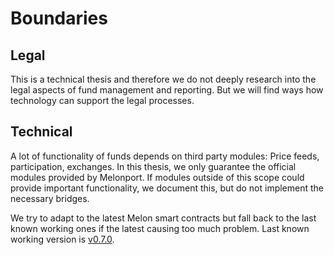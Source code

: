 # Boundaries

## Legal

This is a technical thesis and therefore we do not deeply research into the legal aspects of fund management and reporting. But we will find ways how technology can support the legal processes.

## Technical

A lot of functionality of funds depends on third party modules: Price feeds, participation, exchanges. In this thesis, we only guarantee the official modules provided by Melonport. If modules outside of this scope could provide important functionality, we document this, but do not implement the necessary bridges.

We try to adapt to the latest Melon smart contracts but fall back to the last known working ones if the latest causing too much problem. Last known working version is [v0.7.0](https://github.com/melonproject/smart-contracts/tree/v0.7.0).
